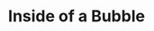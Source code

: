 ---
description: 很容易的实现照片中心区域的放大镜效果。
layout: post
results:
- primaryGenreName: Photo & Video
  version: '1.0'
  trackViewUrl: https://itunes.apple.com/cn/app/inside-of-a-bubble/id687620573?mt=8&uo=4
  artworkUrl100: http://a1285.phobos.apple.com/us/r1000/059/Purple4/v4/f0/7c/e0/f07ce07b-54cc-af5a-212f-4dafe271db57/mzl.ykdnktqd.png
  artworkUrl60: http://a1799.phobos.apple.com/us/r1000/003/Purple4/v4/be/06/dc/be06dc8f-f30b-c2d7-bfe0-83c54366d469/icon.png
  sellerName: Umetnisko Drustvo Kerubin
  supportedDevices:
  - iPadThirdGen4G
  - iPhone5
  - iPodTouchThirdGen
  - iPadFourthGen4G
  - iPodTouchourthGen
  - iPadMini
  - iPad2Wifi
  - iPadFourthGen
  - iPad23G
  - iPhone4S
  - iPhone4
  - iPadWifi
  - iPadThirdGen
  - iPad3G
  - iPodTouchFifthGen
  - iPadMini4G
  - iPhone-3GS
  genres:
  - 摄影与录像
  - 娱乐
  trackName: Inside of a Bubble
  description: 'Treasure your most beautiful moments inside of a bubble and
    share them with your loved ones. Be creative, make a difference.


    Capture a photo or choose an image from your photo library, apply exact
    scale and crop and create a bubble. You can adjust the roundness of a
    bubble, rotation, saturation and contrast of a bubble. For getting the
    stunning final effect you can desaturate, lighten or darken the background
    of the bubble.


    Share your creation with your friends on Facebook, Twitter, Instagram,
    Tumblr, Flickr or send it by E-mail. All your bubbles will be also saved
    in your Photos library.


    Enjoy creative moments Inside of a Bubble.'
  price: 12
  trackId: 687620573
  releaseDate: '2013-08-18T01:56:11Z'
  screenshotUrls:
  - http://a4.mzstatic.com/us/r30/Purple6/v4/78/af/13/78af1344-7c77-ca42-616d-c4fb688dfd7f/screen1136x1136.jpeg
  - http://a3.mzstatic.com/us/r30/Purple6/v4/9b/f0/38/9bf03855-3a05-5c88-8a88-1ac207488b15/screen1136x1136.jpeg
  - http://a1.mzstatic.com/us/r30/Purple6/v4/de/b7/6d/deb76d94-06c1-963b-0fb0-75b34430b1dd/screen1136x1136.jpeg
  - http://a4.mzstatic.com/us/r30/Purple4/v4/b9/be/a4/b9bea4b0-1261-b6a1-3ed8-d7c3e138917c/screen1136x1136.jpeg
  - http://a2.mzstatic.com/us/r30/Purple/v4/1b/f3/f8/1bf3f8bc-06e5-cfed-2a79-0bcb575739fb/screen1136x1136.jpeg
  artistViewUrl: https://itunes.apple.com/cn/artist/kerubin/id483324624?uo=4
  primaryGenreId: 6008
  kind: software
  fileSizeBytes: '4127609'
  bundleId: com.kerubin.iBubble
  trackContentRating: 4+
  artistName: Kerubin
  trackCensoredName: Inside of a Bubble
  isGameCenterEnabled: false
  contentAdvisoryRating: 4+
  languageCodesISO2A:
  - EN
  features:
  - iosUniversal
  wrapperType: software
  artworkUrl512: http://a1285.phobos.apple.com/us/r1000/059/Purple4/v4/f0/7c/e0/f07ce07b-54cc-af5a-212f-4dafe271db57/mzl.ykdnktqd.png
  formattedPrice: ¥12.00
  artistId: 483324624
  genreIds:
  - '6008'
  - '6016'
  currency: CNY
  ipadScreenshotUrls:
  - http://a2.mzstatic.com/us/r30/Purple4/v4/f4/b6/66/f4b666ec-955c-1bea-0aeb-9ad2045b94eb/screen480x480.jpeg
  - http://a3.mzstatic.com/us/r30/Purple6/v4/f5/b6/33/f5b6336f-5f85-3d1d-d0cd-6882b55a5948/screen480x480.jpeg
  - http://a5.mzstatic.com/us/r30/Purple6/v4/cb/93/1b/cb931b07-2c1c-7c86-fc0c-b368265b1731/screen480x480.jpeg
  - http://a1.mzstatic.com/us/r30/Purple6/v4/ef/59/ed/ef59ed56-404f-d838-57eb-ec53ed121a70/screen480x480.jpeg
  - http://a5.mzstatic.com/us/r30/Purple/v4/87/4d/64/874d64d6-6828-77eb-ea2c-181e57985661/screen480x480.jpeg
category: 摄影与录像
tags: tag1
resultCount: 1
title: Inside of a Bubble

---
